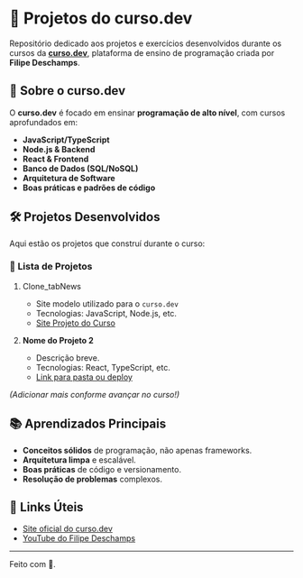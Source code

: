 # 🚀 Projetos do curso.dev

Repositório dedicado aos projetos e exercícios desenvolvidos durante os cursos da **[curso.dev](https://curso.dev)**, plataforma de ensino de programação criada por **Filipe Deschamps**.

## 📌 Sobre o curso.dev

O **curso.dev** é focado em ensinar **programação de alto nível**, com cursos aprofundados em:

- **JavaScript/TypeScript**
- **Node.js & Backend**
- **React & Frontend**
- **Banco de Dados (SQL/NoSQL)**
- **Arquitetura de Software**
- **Boas práticas e padrões de código**

## 🛠 Projetos Desenvolvidos

Aqui estão os projetos que construí durante o curso:

### 📂 Lista de Projetos

1. Clone_tabNews
   - Site modelo utilizado para o `curso.dev`
   - Tecnologias: JavaScript, Node.js, etc.
   - [Site Projeto do Curso]([https://clonetabnew-2r5stdnwr-lucaslouvems-projects.vercel.app/])

2. **Nome do Projeto 2**
   - Descrição breve.
   - Tecnologias: React, TypeScript, etc.
   - [Link para pasta ou deploy](#)

_(Adicionar mais conforme avançar no curso!)_

## 📚 Aprendizados Principais

- **Conceitos sólidos** de programação, não apenas frameworks.
- **Arquitetura limpa** e escalável.
- **Boas práticas** de código e versionamento.
- **Resolução de problemas** complexos.

## 🔗 Links Úteis

- [Site oficial do curso.dev](https://curso.dev)
- [YouTube do Filipe Deschamps](https://youtube.com/@FilipeDeschamps)

---

Feito com 💜.
